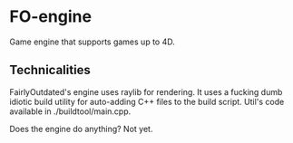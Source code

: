 # FO-engine
Game engine that supports games up to 4D.

## Technicalities
FairlyOutdated's engine uses raylib for rendering. It uses a fucking dumb idiotic build utility for auto-adding C++ files to the build script. Util's code available in ./buildtool/main.cpp.

Does the engine do anything? Not yet.
